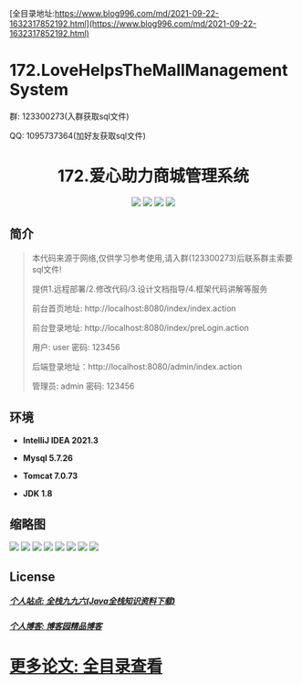 [全目录地址:https://www.blog996.com/md/2021-09-22-1632317852192.html](https://www.blog996.com/md/2021-09-22-1632317852192.html)
# 172.LoveHelpsTheMallManagementSystem

<p>群: 123300273(入群获取sql文件)</p>
<p>QQ: 1095737364(加好友获取sql文件)</p>

<p><h1 align="center">172.爱心助力商城管理系统</h1></p>


<p align="center">
	<img src="https://img.shields.io/badge/jdk-1.8-orange.svg"/>
    <img src="https://img.shields.io/badge/spring-5.x-lightgrey.svg"/>
    <img src="https://img.shields.io/badge/springmvc-3.x-blue.svg"/>
    <img src="https://img.shields.io/badge/mybatis-5.x-yellow.svg"/>
</p>

## 简介

> 本代码来源于网络,仅供学习参考使用,请入群(123300273)后联系群主索要sql文件!
>
> 提供1.远程部署/2.修改代码/3.设计文档指导/4.框架代码讲解等服务
>
> 前台首页地址: http://localhost:8080/index/index.action
>
> 前台登录地址: http://localhost:8080/index/preLogin.action
>
> 用户: user 密码: 123456
>
> 后端登录地址：http://localhost:8080/admin/index.action
>
> 管理员: admin   密码: 123456
>

## 环境

- <b>IntelliJ IDEA 2021.3</b>

- <b>Mysql 5.7.26</b>

- <b>Tomcat 7.0.73</b>

- <b>JDK 1.8</b>




## 缩略图

![](https://img2022.cnblogs.com/blog/588112/202207/588112-20220717082456552-1921763599.png)
![](https://img2022.cnblogs.com/blog/588112/202207/588112-20220717082519557-1087076219.png)
![](https://img2022.cnblogs.com/blog/588112/202207/588112-20220717082525952-141528796.png)
![](https://img2022.cnblogs.com/blog/588112/202207/588112-20220717082529680-379797372.png)
![](https://img2022.cnblogs.com/blog/588112/202207/588112-20220717082533211-1343056694.png)
![](https://img2022.cnblogs.com/blog/588112/202207/588112-20220717082537474-131744518.png)
![](https://img2022.cnblogs.com/blog/588112/202207/588112-20220717082541532-889355652.png)
![](https://img2022.cnblogs.com/blog/588112/202207/588112-20220717082546021-1101465211.png)




## License

##### [个人站点: 全栈九九六(Java全栈知识资料下载)](https://www.blog996.com/)
##### [个人博客: 博客园精品博客](https://www.cnblogs.com/yysbolg/)
# [更多论文: 全目录查看](https://www.blog996.com/md/2021-09-22-1632317852192.html)
